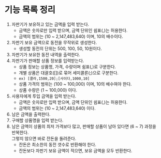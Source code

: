 # 기능 목록 정리

1. 자판기가 보유하고 있는 금액을 입력 받는다.
   - 금액은 숫자로만 입력 받으며, 금액 단위인 쉼표(,)는 허용한다.
   - 금액의 범위는 (10 ~ 2,147,483,640) 이며, 10의 배수이다.
2. 자판기 보유 금액으로 동전을 무작위로 생성한다.
   - 생성할 동전의 단위는 500, 100, 50, 10원이다.
3. 자판기가 보유한 동전 내역을 출력한다.
4. 자판기가 판매할 상품 정보를 입력받는다.
   - 상품 정보는 상품명, 가격, 수량이며 쉼표(,)로 구분한다.
   - 개별 상품은 대괄호([])로 묶어 세미콜론(;)으로 구분한다.
   - `ex) [콜라,1500,20];[사이다,1000,10]`
   - 상품 가격의 범위는 (100 ~ 100,000) 이며, 10의 배수여야 한다.
   - 상품 수량은 (1 ~ 100,000) 이다.
5. 사용자에게 투입 금액을 입력 받는다.
   - 금액은 숫자로만 입력 받으며, 금액 단위인 쉼표(,)는 허용한다.
   - 금액의 범위는 (10 ~ 2,147,483,640) 이다.
6. 남은 금액을 출력한다.
7. 구매할 상품명을 입력 받는다.
8. 남은 금액이 상품의 최저 가격보다 많고, 판매할 상품이 남아 있다면 (6 ~ 7) 과정을 반복한다.<br/>
   그렇지 않으면 바로 잔돈을 돌려준다.
   - 잔돈은 최소한의 동전 갯수로 반환해야 한다.
   - 잔돈보다 자판기 보유 금액이 적으면, 보유 금액을 모두 반환한다.
